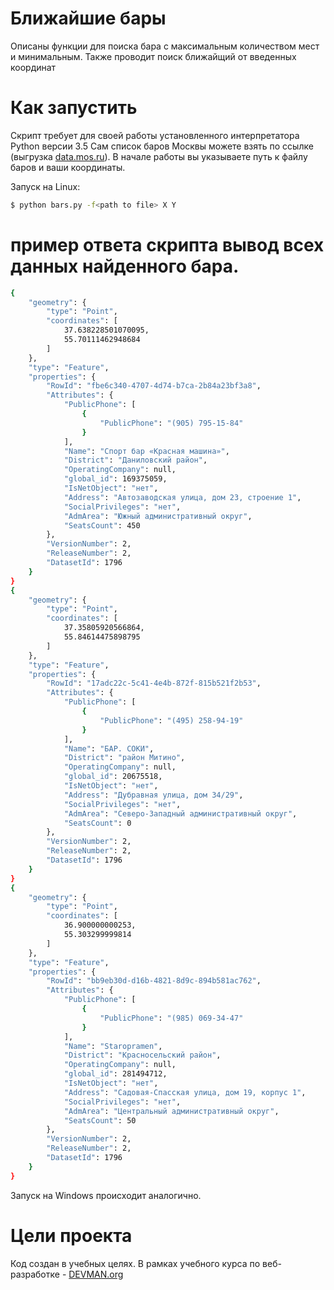 # Ближайшие бары

Описаны функции для поиска бара с максимальным количеством мест и минимальным.
Также проводит поиск ближайщий от введенных координат

# Как запустить

Скрипт требует для своей работы установленного интерпретатора Python версии 3.5
Сам список баров Москвы можете взять по ссылке (выгрузка [data.mos.ru](data.mos.ru)).
В начале работы вы указываете путь к файлу баров и ваши координаты.

Запуск на Linux:

```bash
$ python bars.py -f<path to file> X Y
```

# пример ответа скрипта вывод всех данных найденного бара.

```bash
{
    "geometry": {
        "type": "Point", 
        "coordinates": [
            37.638228501070095, 
            55.70111462948684
        ]
    }, 
    "type": "Feature", 
    "properties": {
        "RowId": "fbe6c340-4707-4d74-b7ca-2b84a23bf3a8", 
        "Attributes": {
            "PublicPhone": [
                {
                    "PublicPhone": "(905) 795-15-84"
                }
            ], 
            "Name": "Спорт бар «Красная машина»", 
            "District": "Даниловский район", 
            "OperatingCompany": null, 
            "global_id": 169375059, 
            "IsNetObject": "нет", 
            "Address": "Автозаводская улица, дом 23, строение 1", 
            "SocialPrivileges": "нет", 
            "AdmArea": "Южный административный округ", 
            "SeatsCount": 450
        }, 
        "VersionNumber": 2, 
        "ReleaseNumber": 2, 
        "DatasetId": 1796
    }
}
{
    "geometry": {
        "type": "Point", 
        "coordinates": [
            37.35805920566864, 
            55.84614475898795
        ]
    }, 
    "type": "Feature", 
    "properties": {
        "RowId": "17adc22c-5c41-4e4b-872f-815b521f2b53", 
        "Attributes": {
            "PublicPhone": [
                {
                    "PublicPhone": "(495) 258-94-19"
                }
            ], 
            "Name": "БАР. СОКИ", 
            "District": "район Митино", 
            "OperatingCompany": null, 
            "global_id": 20675518, 
            "IsNetObject": "нет", 
            "Address": "Дубравная улица, дом 34/29", 
            "SocialPrivileges": "нет", 
            "AdmArea": "Северо-Западный административный округ", 
            "SeatsCount": 0
        }, 
        "VersionNumber": 2, 
        "ReleaseNumber": 2, 
        "DatasetId": 1796
    }
}
{
    "geometry": {
        "type": "Point", 
        "coordinates": [
            36.900000000253, 
            55.303299999814
        ]
    }, 
    "type": "Feature", 
    "properties": {
        "RowId": "bb9eb30d-d16b-4821-8d9c-894b581ac762", 
        "Attributes": {
            "PublicPhone": [
                {
                    "PublicPhone": "(985) 069-34-47"
                }
            ], 
            "Name": "Staropramen", 
            "District": "Красносельский район", 
            "OperatingCompany": null, 
            "global_id": 281494712, 
            "IsNetObject": "нет", 
            "Address": "Садовая-Спасская улица, дом 19, корпус 1", 
            "SocialPrivileges": "нет", 
            "AdmArea": "Центральный административный округ", 
            "SeatsCount": 50
        }, 
        "VersionNumber": 2, 
        "ReleaseNumber": 2, 
        "DatasetId": 1796
    }
}

```

Запуск на Windows происходит аналогично.

# Цели проекта

Код создан в учебных целях. В рамках учебного курса по веб-разработке - [DEVMAN.org](https://devman.org)
